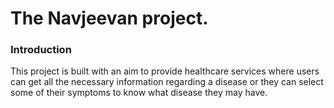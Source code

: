 # The Navjeevan project.
### Introduction
This project is built with an aim to provide healthcare services where users can get all the necessary information regarding a disease or they can select some of their symptoms to know what disease they may have.
